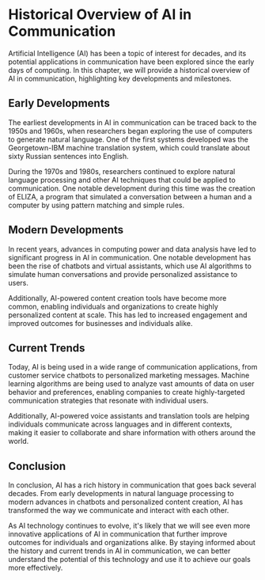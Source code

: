 Historical Overview of AI in Communication
========================================================================================

Artificial Intelligence (AI) has been a topic of interest for decades, and its potential applications in communication have been explored since the early days of computing. In this chapter, we will provide a historical overview of AI in communication, highlighting key developments and milestones.

Early Developments
------------------

The earliest developments in AI in communication can be traced back to the 1950s and 1960s, when researchers began exploring the use of computers to generate natural language. One of the first systems developed was the Georgetown-IBM machine translation system, which could translate about sixty Russian sentences into English.

During the 1970s and 1980s, researchers continued to explore natural language processing and other AI techniques that could be applied to communication. One notable development during this time was the creation of ELIZA, a program that simulated a conversation between a human and a computer by using pattern matching and simple rules.

Modern Developments
-------------------

In recent years, advances in computing power and data analysis have led to significant progress in AI in communication. One notable development has been the rise of chatbots and virtual assistants, which use AI algorithms to simulate human conversations and provide personalized assistance to users.

Additionally, AI-powered content creation tools have become more common, enabling individuals and organizations to create highly personalized content at scale. This has led to increased engagement and improved outcomes for businesses and individuals alike.

Current Trends
--------------

Today, AI is being used in a wide range of communication applications, from customer service chatbots to personalized marketing messages. Machine learning algorithms are being used to analyze vast amounts of data on user behavior and preferences, enabling companies to create highly-targeted communication strategies that resonate with individual users.

Additionally, AI-powered voice assistants and translation tools are helping individuals communicate across languages and in different contexts, making it easier to collaborate and share information with others around the world.

Conclusion
----------

In conclusion, AI has a rich history in communication that goes back several decades. From early developments in natural language processing to modern advances in chatbots and personalized content creation, AI has transformed the way we communicate and interact with each other.

As AI technology continues to evolve, it's likely that we will see even more innovative applications of AI in communication that further improve outcomes for individuals and organizations alike. By staying informed about the history and current trends in AI in communication, we can better understand the potential of this technology and use it to achieve our goals more effectively.

